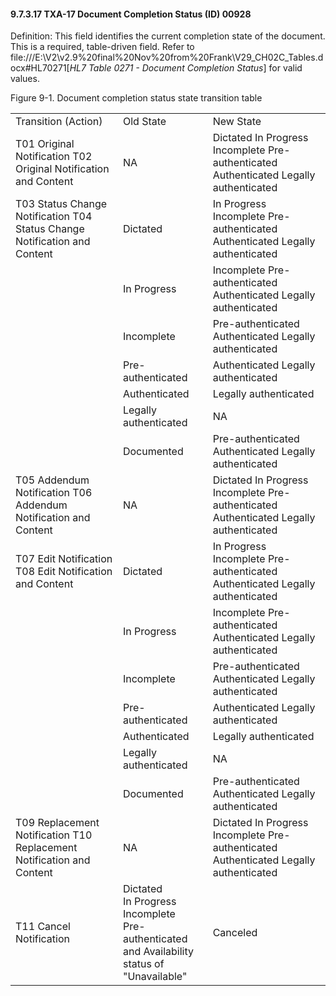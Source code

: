 #### 9.7.3.17 TXA-17 Document Completion Status (ID) 00928

Definition: This field identifies the current completion state of the document. This is a required, table-driven field. Refer to file:///E:\V2\v2.9%20final%20Nov%20from%20Frank\V29_CH02C_Tables.docx#HL70271[_HL7 Table 0271 - Document Completion Status_] for valid values.

Figure 9-1. Document completion status state transition table

|     |     |     |
| --- | --- | --- |
| Transition (Action) | Old State | New State |
| T01 Original Notification T02 Original Notification and Content | NA | Dictated In Progress Incomplete Pre-authenticated Authenticated Legally authenticated |
| T03 Status Change Notification T04 Status Change Notification and Content | Dictated | In Progress Incomplete Pre-authenticated Authenticated Legally authenticated |
|  | In Progress | Incomplete Pre-authenticated Authenticated Legally authenticated |
|  | Incomplete | Pre-authenticated Authenticated Legally authenticated |
|  | Pre-authenticated | Authenticated Legally authenticated |
|  | Authenticated | Legally authenticated |
|  | Legally authenticated | NA |
|  | Documented | Pre-authenticated Authenticated Legally authenticated |
| T05 Addendum Notification T06 Addendum Notification and Content | NA | Dictated In Progress Incomplete Pre-authenticated Authenticated Legally authenticated |
| T07 Edit Notification T08 Edit Notification and Content | Dictated | In Progress Incomplete Pre-authenticated Authenticated Legally authenticated |
|  | In Progress | Incomplete Pre-authenticated Authenticated Legally authenticated |
|  | Incomplete | Pre-authenticated Authenticated Legally authenticated |
|  | Pre-authenticated | Authenticated Legally authenticated |
|  | Authenticated | Legally authenticated |
|  | Legally authenticated | NA |
|  | Documented | Pre-authenticated Authenticated Legally authenticated |
| T09 Replacement Notification T10 Replacement Notification and Content | NA | Dictated In Progress Incomplete Pre-authenticated Authenticated Legally authenticated |
| T11 Cancel Notification | Dictated<br> In Progress<br> Incomplete<br> Pre-authenticated<br> and Availability status of "Unavailable" | Canceled |
